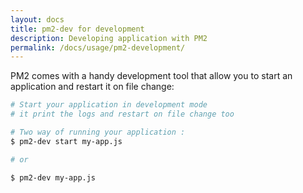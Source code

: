 ```yaml
---
layout: docs
title: pm2-dev for development
description: Developing application with PM2
permalink: /docs/usage/pm2-development/
---
```


PM2 comes with a handy development tool that allow you to start an application and restart it on file change:

```bash
# Start your application in development mode
# it print the logs and restart on file change too

# Two way of running your application :
$ pm2-dev start my-app.js

# or

$ pm2-dev my-app.js
```

